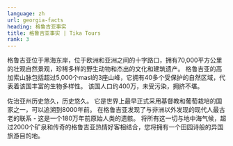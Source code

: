 ```yaml
---
language: zh
url: georgia-facts
heading: 格鲁吉亚事实
title: 格鲁吉亚事实 | Tika Tours
rank: 3
---
```

<div class="row content-row"><!-- 866 (0)-->

</div>

<div class="row content-row"><!-- 867 (3)-->
<div class="col-xs-12 col-sm-6 col-md-6"><!-- 1189 -->

格鲁吉亚位于黑海东岸，位于欧洲和亚洲之间的十字路口，拥有70,000平方公里的壮观自然景观，珍稀多样的野生动物和杰出的文化和建筑遗产。 格鲁吉亚的高加索山脉包括超过5,000个masl的3座山峰，它拥有40多个受保护的自然区域，代表着该国丰富的生物多样性。
该国人口约400万，未受污染，拥挤不堪。

</div>

<div class="col-xs-12 col-sm-6 col-md-6"><!-- 1190 -->

佐治亚州历史悠久，历史悠久。 它是世界上最早正式采用基督教和葡萄栽培的国家之一，可以追溯到8000年前。 在格鲁吉亚发现了与非洲以外发现的现代人最古老的联系 \-
这是一个180万年前原始人类的遗骸。 将所有这一切与地中海气候，超过2000个矿泉和传奇的格鲁吉亚热情好客相结合，您将拥有一个田园诗般的异国旅游目的地。

</div>

</div>
